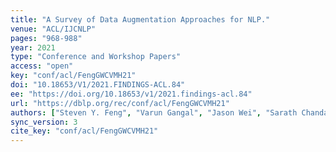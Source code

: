 ```yaml
---
title: "A Survey of Data Augmentation Approaches for NLP."
venue: "ACL/IJCNLP"
pages: "968-988"
year: 2021
type: "Conference and Workshop Papers"
access: "open"
key: "conf/acl/FengGWCVMH21"
doi: "10.18653/V1/2021.FINDINGS-ACL.84"
ee: "https://doi.org/10.18653/v1/2021.findings-acl.84"
url: "https://dblp.org/rec/conf/acl/FengGWCVMH21"
authors: ["Steven Y. Feng", "Varun Gangal", "Jason Wei", "Sarath Chandar", "Soroush Vosoughi", "Teruko Mitamura", "Eduard H. Hovy"]
sync_version: 3
cite_key: "conf/acl/FengGWCVMH21"
---
```

